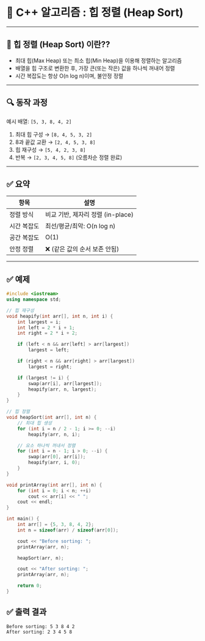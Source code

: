 # 🧮 C++ 알고리즘 : 힙 정렬 (Heap Sort)


---

## 📘 힙 정렬 (Heap Sort) 이란??

- 최대 힙(Max Heap) 또는 최소 힙(Min Heap)을 이용해 정렬하는 알고리즘
- 배열을 힙 구조로 변환한 후, 가장 큰(또는 작은) 값을 하나씩 꺼내어 정렬
- 시간 복잡도는 항상 O(n log n)이며, 불안정 정렬

---

## 🔍 동작 과정

예시 배열: `[5, 3, 8, 4, 2]`

1. 최대 힙 구성 → `[8, 4, 5, 3, 2]`  
2. 8과 끝값 교환 → `[2, 4, 5, 3, 8]`  
3. 힙 재구성 → `[5, 4, 2, 3, 8]`  
4. 반복 → `[2, 3, 4, 5, 8]` (오름차순 정렬 완료)

---

## ✅ 요약

| 항목 | 설명 |
|------|------|
| 정렬 방식 | 비교 기반, 제자리 정렬 (in-place) |
| 시간 복잡도 | 최선/평균/최악: O(n log n) |
| 공간 복잡도 | O(1) |
| 안정 정렬 | ❌ (같은 값의 순서 보존 안됨) |

---

## ✅ 예제

```cpp
#include <iostream>
using namespace std;

// 힙 재구성
void heapify(int arr[], int n, int i) {
    int largest = i;       
    int left = 2 * i + 1;     
    int right = 2 * i + 2;    

    if (left < n && arr[left] > arr[largest])
        largest = left;

    if (right < n && arr[right] > arr[largest])
        largest = right;

    if (largest != i) {
        swap(arr[i], arr[largest]);
        heapify(arr, n, largest);
    }
}

// 힙 정렬
void heapSort(int arr[], int n) {
    // 최대 힙 생성
    for (int i = n / 2 - 1; i >= 0; --i)
        heapify(arr, n, i);

    // 요소 하나씩 꺼내서 정렬
    for (int i = n - 1; i > 0; --i) {
        swap(arr[0], arr[i]);  
        heapify(arr, i, 0);    
    }
}

void printArray(int arr[], int n) {
    for (int i = 0; i < n; ++i)
        cout << arr[i] << " ";
    cout << endl;
}

int main() {
    int arr[] = {5, 3, 8, 4, 2};
    int n = sizeof(arr) / sizeof(arr[0]);

    cout << "Before sorting: ";
    printArray(arr, n);

    heapSort(arr, n);

    cout << "After sorting: ";
    printArray(arr, n);

    return 0;
}
```
## ✅ 출력 결과

``` 
Before sorting: 5 3 8 4 2 
After sorting: 2 3 4 5 8

```